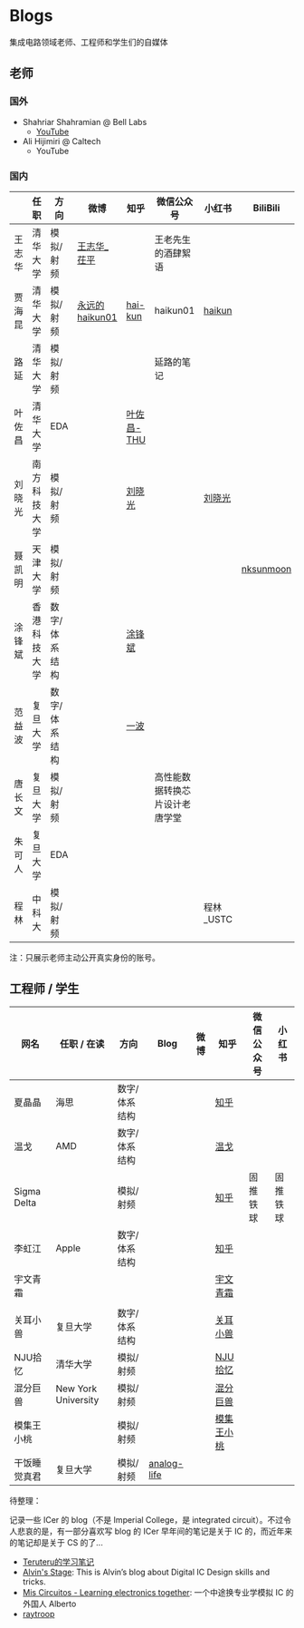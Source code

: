 # Blogs

集成电路领域老师、工程师和学生们的自媒体

## 老师

### 国外

- Shahriar Shahramian @ Bell Labs
  - [YouTube](https://www.youtube.com/@TheSignalPath)
- Ali Hijimiri @ Caltech
  - YouTube


### 国内


|        | 任职         | 方向          | 微博                                             | 知乎                                                       | 微信公众号                     | 小红书                                                       | BiliBili                                         | eetop                                                 | GitHub                            |
| ------ | ------------ | ------------- | ------------------------------------------------ | ---------------------------------------------------------- | ------------------------------ | ------------------------------------------------------------ | ------------------------------------------------ | ----------------------------------------------------- | --------------------------------- |
| 王志华 | 清华大学     | 模拟/射频     | [王志华_茌平](https://weibo.com/u/2629974681)    |                                                            | 王老先生的酒肆絮语             |                                                              |                                                  |                                                       |                                   |
| 贾海昆 | 清华大学     | 模拟/射频     | [永远的haikun01](https://weibo.com/u/1707010014) | [hai-kun](https://www.zhihu.com/people/hai_kun)            | haikun01                       | [haikun](https://www.xiaohongshu.com/user/profile/60520e890000000001004bef) |                                                  |                                                       |                                   |
| 路延   | 清华大学     | 模拟/射频     |                                                  |                                                            | 延路的笔记                     |                                                              |                                                  |                                                       |                                   |
| 叶佐昌 | 清华大学     | EDA           |                                                  | [叶佐昌-THU](https://www.zhihu.com/people/xie-zuo-chang)   |                                |                                                              |                                                  |                                                       |                                   |
| 刘晓光 | 南方科技大学 | 模拟/射频     |                                                  | [刘晓光](https://www.zhihu.com/people/liuxiaoguangsustech) |                                | [刘晓光](https://www.xiaohongshu.com/user/profile/5f8c670a0000000001005d18) |                                                  |                                                       |                                   |
| 聂凯明 | 天津大学     | 模拟/射频     |                                                  |                                                            |                                |                                                              | [nksunmoon](https://space.bilibili.com/23086025) |                                                       |                                   |
| 涂锋斌 | 香港科技大学 | 数字/体系结构 |                                                  | [涂锋斌](https://www.zhihu.com/people/fengbintu)           |                                |                                                              |                                                  |                                                       |                                   |
| 范益波 | 复旦大学     | 数字/体系结构 |                                                  | [一波](https://www.zhihu.com/people/ybfan)                 |                                |                                                              |                                                  |                                                       |                                   |
| 唐长文 | 复旦大学     | 模拟/射频     |                                                  |                                                            | 高性能数据转换芯片设计老唐学堂 |                                                              |                                                  | [zwtang](https://blog.eetop.cn/space-uid-259079.html) |                                   |
| 朱可人 | 复旦大学     | EDA           |                                                  |                                                            |                                |                                                              |                                                  |                                                       | [krzhu](https://github.com/krzhu) |
| 程林   | 中科大       | 模拟/射频     |                                                  |                                                            |                                | 程林_USTC                                                    |                                                  |                                                       |                                   |


注：只展示老师主动公开真实身份的账号。

## 工程师 / 学生


| 网名         | 任职 / 在读         | 方向          | Blog                                          | 微博 | 知乎                                                        | 微信公众号 | 小红书   |
| ------------ | ------------------- | ------------- | --------------------------------------------- | ---- | ----------------------------------------------------------- | ---------- | -------- |
| 夏晶晶       | 海思                | 数字/体系结构 |                                               |      | [知乎](https://www.zhihu.com/people/xia-jing-jing-57)       |            |          |
| 温戈         | AMD                 | 数字/体系结构 |                                               |      | [温戈](https://www.zhihu.com/people/Wingo.Wang)             |            |          |
| Sigma Delta  |                     | 模拟/射频     |                                               |      | [知乎](https://www.zhihu.com/people/sigma-delta)            | 固推铁球   | 固推铁球 |
| 李虹江       | Apple               | 数字/体系结构 |                                               |      | [知乎](https://www.zhihu.com/people/li-hong-jiang-54)       |            |          |
| 宇文青霜     |                     |               |                                               |      | [宇文青霜](https://www.zhihu.com/people/yu-wen-qing-shuang) |            |          |
|              |                     |               |                                               |      |                                                             |            |          |
| 关耳小兽     | 复旦大学            | 数字/体系结构 |                                               |      | [关耳小兽](https://www.zhihu.com/people/zheng-jia-pei-84)   |            |          |
| NJU拾忆      | 清华大学            | 模拟/射频     |                                               |      | [NJU拾忆](https://www.zhihu.com/people/shi-yi-24-19)        |            |          |
| 混分巨兽     | New York University | 模拟/射频     |                                               |      | [混分巨兽](https://www.zhihu.com/people/hun-fen-ju-shou-77) |            |          |
| 模集王小桃   |                     | 模拟/射频     |                                               |      | [模集王小桃](https://www.zhihu.com/people/a-ba-a-ba-43-73)  |            |          |
| 干饭睡觉真君 | 复旦大学            | 模拟/射频     | [analog-life](https://github.com/analog-life) |      |                                                             |            |          |


待整理：

记录一些 ICer 的 blog（不是 Imperial College，是 integrated circuit）。不过令人悲哀的是，有一部分喜欢写 blog 的 ICer 早年间的笔记是关于 IC 的，而近年来的笔记却是关于 CS 的了...

- [Teruteru的学习笔记](https://teruteru.space/) <!-- 47.100.52.206 teru.space --> 
- [Alvin's Stage](https://alvinrolling.github.io/): This is Alvin’s blog about Digital IC Design skills and tricks.
- [Mis Circuitos - Learning electronics together](https://miscircuitos.com/): 一个中途换专业学模拟 IC 的外国人 Alberto
- [raytroop](https://raytroop.github.io/)



